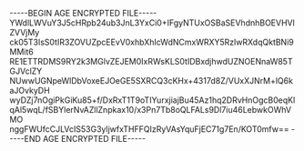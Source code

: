 -----BEGIN AGE ENCRYPTED FILE-----
YWdlLWVuY3J5cHRpb24ub3JnL3YxCi0+IFgyNTUxOSBaSEVhdnhBOEVHVlZVVjMy
ck05T3lsS0tIR3ZOVUZpcEEvV0xhbXhIcWdNCmxWRXY5RzlwRXdqQktBNi9MMit6
RE1ETTRDMS9RY2k3MGlvZEJEM0IxRWsKLS0tIDBxdjhwdUZNOENnaW85TGJVclZY
NUwwUGNpeWlDbVoxeEJOeGE5SXRCQ3cKHx+4317d8Z/VUxXJNrM+lQ6kaJOvkyDH
wyDZj7nOgiPkGiKu85+f/DxRxT1T9oTIYurxjiajBu45Az1hq2DRvHnOgcB0eqKl
qAl5wqL/fSBYlerNvAZllZnpkax10/x3Pn7Tb8oQLFALs9Dl7iu46LebwkOWhVMO
nggFWUfcCJLVcIS53G3yljwfxTHFFQIzRyVAsYquFjEC71g7En/KOT0mfw==
-----END AGE ENCRYPTED FILE-----
